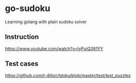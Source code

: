 # go-sudoku

Learning golang with plain sudoku solver

## Instruction
https://www.youtube.com/watch?v=IyPujQ381YY

## Test cases
https://github.com/t-dillon/tdoku/blob/master/test/test_puzzles
